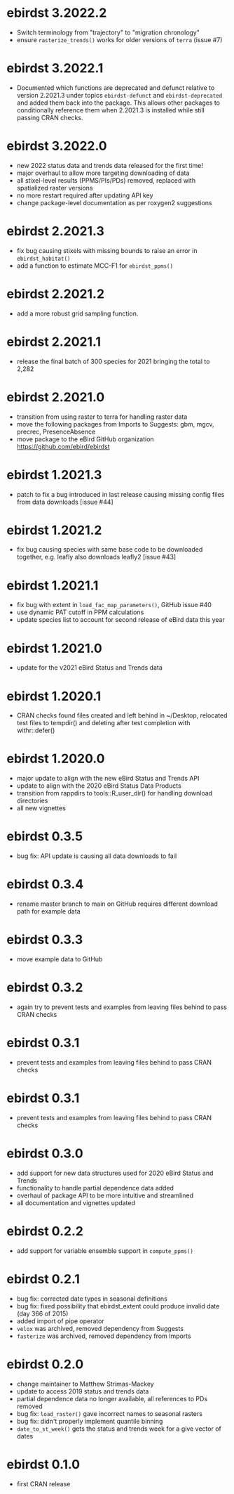 # ebirdst 3.2022.2

- Switch terminology from "trajectory" to "migration chronology"
- ensure `rasterize_trends()` works for older versions of `terra` (issue #7)

# ebirdst 3.2022.1

- Documented which functions are deprecated and defunct relative to version
  2.2021.3 under topics `ebirdst-defunct` and `ebirdst-deprecated` and added
  them back into the package.  This allows other packages to conditionally 
  reference them when 2.2021.3 is installed while still passing CRAN checks. 

# ebirdst 3.2022.0

- new 2022 status data and trends data released for the first time!
- major overhaul to allow more targeting downloading of data
- all stixel-level results (PPMS/PIs/PDs) removed, replaced with spatialized raster versions
- no more restart required after updating API key
- change package-level documentation as per roxygen2 suggestions

# ebirdst 2.2021.3

- fix bug causing stixels with missing bounds to raise an error in `ebirdst_habitat()`
- add a function to estimate MCC-F1 for `ebirdst_ppms()`

# ebirdst 2.2021.2

- add a more robust grid sampling function.

# ebirdst 2.2021.1

- release the final batch of 300 species for 2021 bringing the total to 2,282

# ebirdst 2.2021.0

- transition from using raster to terra for handling raster data
- move the following packages from Imports to Suggests: gbm, mgcv, precrec, PresenceAbsence
- move package to the eBird GitHub organization https://github.com/ebird/ebirdst

# ebirdst 1.2021.3

- patch to fix a bug introduced in last release causing missing config files from data downloads [issue #44]

# ebirdst 1.2021.2

- fix bug causing species with same base code to be downloaded together, e.g. leafly also downloads leafly2 [issue #43]

# ebirdst 1.2021.1

- fix bug with extent in `load_fac_map_parameters()`, GitHub issue #40
- use dynamic PAT cutoff in PPM calculations
- update species list to account for second release of eBird data this year

# ebirdst 1.2021.0

- update for the v2021 eBird Status and Trends data

# ebirdst 1.2020.1

- CRAN checks found files created and left behind in ~/Desktop, relocated test files to tempdir() and deleting after test completion with withr::defer()  

# ebirdst 1.2020.0

- major update to align with the new eBird Status and Trends API
- update to align with the 2020 eBird Status Data Products
- transition from rappdirs to tools::R_user_dir() for handling download directories
- all new vignettes

# ebirdst 0.3.5

- bug fix: API update is causing all data downloads to fail

# ebirdst 0.3.4

- rename master branch to main on GitHub requires different download path for example data

# ebirdst 0.3.3

- move example data to GitHub

# ebirdst 0.3.2

- again try to prevent tests and examples from leaving files behind to pass CRAN checks

# ebirdst 0.3.1

- prevent tests and examples from leaving files behind to pass CRAN checks

# ebirdst 0.3.1

- prevent tests and examples from leaving files behind to pass CRAN checks

# ebirdst 0.3.0

- add support for new data structures used for 2020 eBird Status and Trends
- functionality to handle partial dependence data added
- overhaul of package API to be more intuitive and streamlined
- all documentation and vignettes updated

# ebirdst 0.2.2

- add support for variable ensemble support in `compute_ppms()`

# ebirdst 0.2.1

- bug fix: corrected date types in seasonal definitions
- bug fix: fixed possibility that ebirdst_extent could produce invalid date (day 366 of 2015)
- added import of pipe operator
- `velox` was archived, removed dependency from Suggests
- `fasterize` was archived, removed dependency from Imports

# ebirdst 0.2.0

- change maintainer to Matthew Strimas-Mackey
- update to access 2019 status and trends data
- partial dependence data no longer available, all references to PDs removed
- bug fix: `load_raster()` gave incorrect names to seasonal rasters
- bug fix: didn't properly implement quantile binning
- `date_to_st_week()` gets the status and trends week for a give vector of dates

# ebirdst 0.1.0

- first CRAN release
